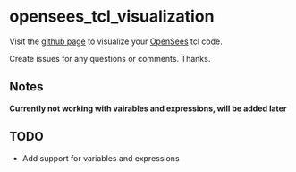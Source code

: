 # opensees_tcl_visualization

Visit the 
[github page](https://wang19891218.github.io/opensees_tcl_visualization/) 
to visualize your [OpenSees](https://opensees.berkeley.edu/) tcl code.

Create issues for any questions or comments. Thanks.

## Notes

**Currently not working with vairables and expressions, will be added later**


## TODO

* Add support for variables and expressions 